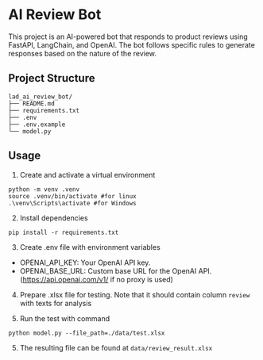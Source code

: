 # AI Review Bot

This project is an AI-powered bot that responds to product reviews using FastAPI, LangChain, and OpenAI. 
The bot follows specific rules to generate responses based on the nature of the review.

## Project Structure
```
lad_ai_review_bot/
├── README.md
├── requirements.txt
├── .env
├── .env.example
└── model.py
```
## Usage
1. Create and activate a virtual environment
```
python -m venv .venv
source .venv/bin/activate #for linux
.\venv\Scripts\activate #for Windows
```

2. Install dependencies
```
pip install -r requirements.txt
```
3. Create .env file with environment variables
* OPENAI_API_KEY: Your OpenAI API key.
* OPENAI_BASE_URL: Custom base URL for the OpenAI API. (https://api.openai.com/v1/ if no proxy is used)

4. Prepare .xlsx file for testing. Note that it should contain column `review` with texts for analysis

4. Run the test with command 
```
python model.py --file_path=./data/test.xlsx

```
5. The resulting file can be found at `data/review_result.xlsx`

